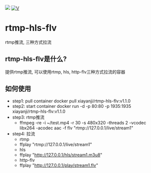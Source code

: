 [![](https://img.shields.io/badge/author-XiaYanji-brightgreen.svg)](https://github.com/callmefisher/rtmp-hls-flv)
[![V](https://img.shields.io/badge/version-v1.0.0-ff69b4.svg)](https://github.com/callmefisher/rtmp-hls-flv)

# rtmp-hls-flv
rtmp推流, 三种方式拉流
## rtmp-hls-flv是什么?
提供rtmp推流, 可以使用rtmp, hls, http-flv三种方式拉流的容器



## 如何使用

* step1: pull container docker pull xiayanji/rtmp-hls-flv:v1.1.0
* step2: start container docker run -d -p 80:80 -p 1935:1935  xiayanji/rtmp-hls-flv:v1.1.0
* step3: rtmp推流
  * ffmpeg -re -i ~/test.mp4 -r 30 -s 480x320 -threads 2 -vcodec libx264 -acodec aac -f flv "rtmp://127.0.0.1/live/stream1"
* step4: 拉流
  * rtmp 
   * ffplay "rtmp://127.0.0.1/live/stream1"
  * hls
   * ffplay "http://127.0.0.1/hls/stream1.m3u8"
  * http-flv
   * ffplay "http://127.0.0.1/play/stream1.flv"
